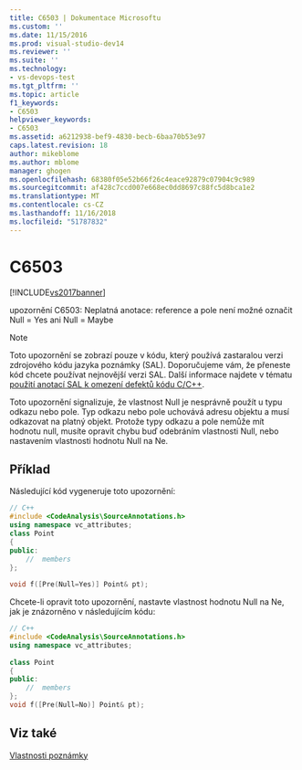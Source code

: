 ```yaml
---
title: C6503 | Dokumentace Microsoftu
ms.custom: ''
ms.date: 11/15/2016
ms.prod: visual-studio-dev14
ms.reviewer: ''
ms.suite: ''
ms.technology:
- vs-devops-test
ms.tgt_pltfrm: ''
ms.topic: article
f1_keywords:
- C6503
helpviewer_keywords:
- C6503
ms.assetid: a6212938-bef9-4830-becb-6baa70b53e97
caps.latest.revision: 18
author: mikeblome
ms.author: mblome
manager: ghogen
ms.openlocfilehash: 68380f05e52b66f26c4eace92879c07904c9c989
ms.sourcegitcommit: af428c7ccd007e668ec0dd8697c88fc5d8bca1e2
ms.translationtype: MT
ms.contentlocale: cs-CZ
ms.lasthandoff: 11/16/2018
ms.locfileid: "51787832"
---
```

# <a name="c6503"></a>C6503
[!INCLUDE[vs2017banner](../includes/vs2017banner.md)]

upozornění C6503: Neplatná anotace: reference a pole není možné označit Null = Yes ani Null = Maybe  
  
> [!NOTE]
>  Toto upozornění se zobrazí pouze v kódu, který používá zastaralou verzi zdrojového kódu jazyka poznámky (SAL). Doporučujeme vám, že přeneste kód chcete používat nejnovější verzi SAL. Další informace najdete v tématu [použití anotací SAL k omezení defektů kódu C/C++](../code-quality/using-sal-annotations-to-reduce-c-cpp-code-defects.md).  
  
 Toto upozornění signalizuje, že vlastnost Null je nesprávně použít u typu odkazu nebo pole. Typ odkazu nebo pole uchovává adresu objektu a musí odkazovat na platný objekt. Protože typy odkazu a pole nemůže mít hodnotu null, musíte opravit chybu buď odebráním vlastnosti Null, nebo nastavením vlastnosti hodnotu Null na Ne.  
  
## <a name="example"></a>Příklad  
 Následující kód vygeneruje toto upozornění:  
  
```cpp  
// C++  
#include <CodeAnalysis\SourceAnnotations.h>  
using namespace vc_attributes;  
class Point  
{  
public:  
    //  members  
};  
  
void f([Pre(Null=Yes)] Point& pt);  
```  
  
 Chcete-li opravit toto upozornění, nastavte vlastnost hodnotu Null na Ne, jak je znázorněno v následujícím kódu:  
  
```cpp  
// C++  
#include <CodeAnalysis\SourceAnnotations.h>  
using namespace vc_attributes;  
  
class Point  
{  
public:  
    //  members  
};   
void f([Pre(Null=No)] Point& pt);  
```  
  
## <a name="see-also"></a>Viz také  
 [Vlastnosti poznámky](http://msdn.microsoft.com/en-us/f77b4370-6bda-4294-bd2a-e7d0df182a3d)




